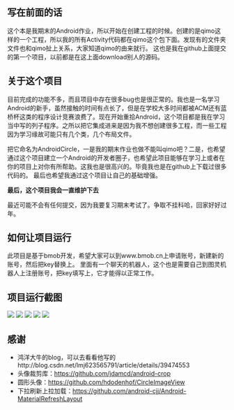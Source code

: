## 写在前面的话
这个本是我期末的Android作业，所以开始在创建工程的时候。创建的是qimo这样的一个工程，所以我的所有Activity代码都在qimo这个包下面。发现有的文件夹文件也和qimo扯上关系，大家知道qimo的由来就行。
这也是我在github上面提交的第一个项目，以前都是在这上面download别人的源码。

## 关于这个项目
目前完成的功能不多，而且项目中存在很多bug也是很正常的。我也是一名学习Android的新手，虽然接触的时间有点长了，但是在学校大多时间都被ACM还有蓝桥杯这类的程序设计竞赛浪费了。现在开始重拾Android，这个项目都是我在学习当中写的列子程序。之所以把它集成进来是因为我不想创建很多工程，而一些工程因为学习缘故可能只有几个类，几个布局文件。

把它命名为AndroidCircle，一是我的期末作业也做不能叫qimo吧？二是，也希望通过这个项目建立一个Android的开发者圈子，也希望此项目能够在学习上或者在你的项目上对你有所帮助。这我也是很高兴的。毕竟我也是在github上下载过很多代码的。
最后也希望我通过这个项目让自己的基础增强。

**最后，这个项目我会一直维护下去**

最近可能不会有任何提交，因为我要复习期末考试了。争取不挂科哈，回家好好过年。

## 如何让项目运行
此项目是基于bmob开发，希望大家可以到www.bmob.cn上申请账号，新建新的账号，然后把key替换上。
里面有一个聊天的机器人，这个也是需要自己到图灵机器人上注册账号，把key填写上，它才能得以正常工作。

## 项目运行截图
![](image/main.png)
![](image/push.png)
![](image/robot.png)
![](image/blog.png)
![](image/apidemo1.png)

## 感谢
* 鸿洋大牛的blog，可以去看看他写的http://blog.csdn.net/lmj623565791/article/details/39474553
* 头像裁剪库：https://github.com/jdamcd/android-crop
* 圆形头像：https://github.com/hdodenhof/CircleImageView
* 下拉刷新上拉加载：https://github.com/android-cjj/Android-MaterialRefreshLayout